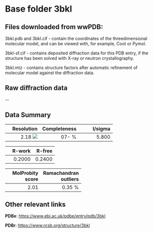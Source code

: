 # Base folder 3bkl

## Files downloaded from wwPDB:

3bkl.pdb and 3bkl.cif - contain the coordinates of the threedimensional molecular model, and can be viewed with, for example, Coot or Pymol.

3bkl-sf.cif - contains deposited diffraction data for this PDB entry, if the structure has been solved with X-ray or neutron crystallography.

3bkl.mtz - contains structure factors after automatic refinement of molecular model against the diffraction data.

## Raw diffraction data

--<br> 

## Data Summary
|   | Resolution | Completeness| I/sigma |
|---|-------------:|----------------:|--------------:|
|   |2.18 <img src="https://latex.codecogs.com/svg.latex?{\mbox{\normalfont\AA}}"/>|  07- %|<img width=50/>5.800|

|   | **R-work**| **R-free**   
|---|-------------:|----------------:|           
||0.2000|0.2400|

|   |**MolProbity<br>score**| **Ramachandran<br>outliers** 
|---|-------------:|----------------:|
||2.01|0.35 %|

## Other relevant links 
**PDBe**:  https://www.ebi.ac.uk/pdbe/entry/pdb/3bkl
 
**PDBr**: https://www.rcsb.org/structure/3bkl 

